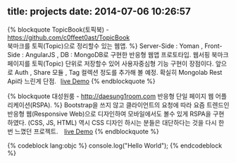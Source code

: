 title: projects
date: 2014-07-06 10:26:57
---
{% blockquote TopicBook(토픽북) -  https://github.com/c0ffeet0ast/TopicBook  
 북마크를 토픽(Topic)으로 정리할수 있는 웹앱. %}
Server-Side : Yoman , Front-Side : AngularJS , DB : MongoDB로 구현한 
반응형 웹앱 프로토타입. 웹서핑 북마크 페이지를 토픽(Topic) 단위로 저장할수 있어 사용자중심형 기능 구현이 장점이다.
앞으로 Auth , Share 모듈 , Tag 컬렉션 정도를 추가해 볼 예정. 
확실히 Mongolab Rest Api라 느린게 단점.<a style="margin-left: 10px" href="http://me.soon.it:4001">live Demo</a>
{% endblockquote %}

{% blockquote 대성원룸 -  http://daesung1room.com
  반응형 단일 페이지 웹 어플리케이션(RSPA). %}
Bootstrap을 쓰지 않고 클라이언트의 요청에 따라 요즘 트렌드인 반응형 웹(Responsive Web)으로 디자인하여 모바일에서도 볼수 있게 RSPA을 구현하였다. (CSS, JS, HTML) 역시 CSS 디자인 하시는 분들은 대단하다는 것을 다시 한번 느꼈던 프로젝트. <a style="margin-left: 10px" href="http://daesung1room.com">live Demo</a>
{% endblockquote %}

{% codeblock lang:objc %}
console.log("Hello World");
{% endcodeblock %}